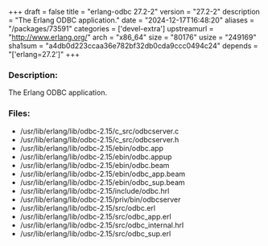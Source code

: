 +++
draft = false
title = "erlang-odbc 27.2-2"
version = "27.2-2"
description = "The Erlang ODBC application."
date = "2024-12-17T16:48:20"
aliases = "/packages/73591"
categories = ['devel-extra']
upstreamurl = "http://www.erlang.org/"
arch = "x86_64"
size = "80176"
usize = "249169"
sha1sum = "a4db0d223ccaa36e782bf32db0cda9ccc0494c24"
depends = "['erlang=27.2']"
+++
### Description: 
The Erlang ODBC application.

### Files: 
* /usr/lib/erlang/lib/odbc-2.15/c_src/odbcserver.c
* /usr/lib/erlang/lib/odbc-2.15/c_src/odbcserver.h
* /usr/lib/erlang/lib/odbc-2.15/ebin/odbc.app
* /usr/lib/erlang/lib/odbc-2.15/ebin/odbc.appup
* /usr/lib/erlang/lib/odbc-2.15/ebin/odbc.beam
* /usr/lib/erlang/lib/odbc-2.15/ebin/odbc_app.beam
* /usr/lib/erlang/lib/odbc-2.15/ebin/odbc_sup.beam
* /usr/lib/erlang/lib/odbc-2.15/include/odbc.hrl
* /usr/lib/erlang/lib/odbc-2.15/priv/bin/odbcserver
* /usr/lib/erlang/lib/odbc-2.15/src/odbc.erl
* /usr/lib/erlang/lib/odbc-2.15/src/odbc_app.erl
* /usr/lib/erlang/lib/odbc-2.15/src/odbc_internal.hrl
* /usr/lib/erlang/lib/odbc-2.15/src/odbc_sup.erl
